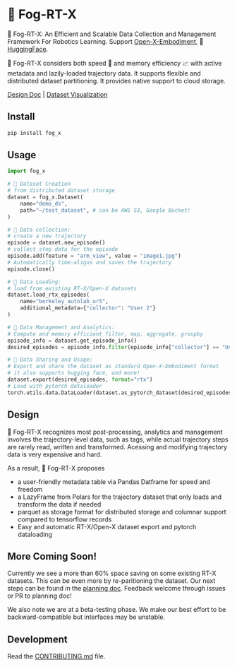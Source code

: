 # 🦊 Fog-RT-X

🦊 Fog-RT-X: An Efficient and Scalable Data Collection and Management Framework For Robotics Learning. Support [Open-X-Embodiment](https://robotics-transformer-x.github.io/), 🤗[HuggingFace](https://huggingface.co/). 

🦊 Fog-RT-X considers both speed 🚀 and memory efficiency 📈 with active metadata and lazily-loaded trajectory data. It supports flexible and distributed dataset partitioning. It provides native support to cloud storage. 

[Design Doc](https://docs.google.com/document/d/1woLQVLWsySGjFuz8aCsaLoc74dXQgIccnWRemjlNDws/edit#heading=h.irrfcedesnvr) | [Dataset Visualization](https://keplerc.github.io/openxvisualizer/)

## Install 

```bash
pip install fog_x
```

## Usage

```py
import fog_x

# 🦊 Dataset Creation 
# from distributed dataset storage 
dataset = fog_x.Dataset(
    name="demo_ds",
    path="~/test_dataset", # can be AWS S3, Google Bucket! 
)  

# 🦊 Data collection: 
# create a new trajectory
episode = dataset.new_episode()
# collect step data for the episode
episode.add(feature = "arm_view", value = "image1.jpg")
# Automatically time-aligns and saves the trajectory
episode.close()

# 🦊 Data Loading:
# load from existing RT-X/Open-X datasets
dataset.load_rtx_episodes(
    name="berkeley_autolab_ur5",
    additional_metadata={"collector": "User 2"}
)

# 🦊 Data Management and Analytics: 
# Compute and memory efficient filter, map, aggregate, groupby
episode_info = dataset.get_episode_info()
desired_episodes = episode_info.filter(episode_info["collector"] == "User 2")

# 🦊 Data Sharing and Usage:
# Export and share the dataset as standard Open-X-Embodiment format
# it also supports hugging face, and more!
dataset.export(desired_episodes, format="rtx")
# Load with pytorch dataloader
torch.utils.data.DataLoader(dataset.as_pytorch_dataset(desired_episodes))
```

## Design
🦊 Fog-RT-X recognizes most post-processing, analytics and management involves the trajectory-level data, such as tags, while actual trajectory steps are rarely read, written and transformed. Acessing and modifying trajectory data is very expensive and hard. 

As a result, 🦊 Fog-RT-X proposes 
* a user-friendly metadata table via Pandas Datframe for speed and freedom
* a LazyFrame from Polars for the trajectory dataset that only loads and transform the data if needed 
* parquet as storage format for distributed storage and columnar support compared to tensorflow records 
* Easy and automatic RT-X/Open-X dataset export and pytorch dataloading 


## More Coming Soon!
Currently we see a more than 60\% space saving on some existing RT-X datasets. This can be even more by re-paritioning the dataset. Our next steps can be found in the [planning doc](./design_doc/planning_doc.md). Feedback welcome through issues or PR to planning doc!

We also note we are at a beta-testing phase. We make our best effort to be backward-compatible but interfaces may be unstable. 

## Development

Read the [CONTRIBUTING.md](CONTRIBUTING.md) file. 
